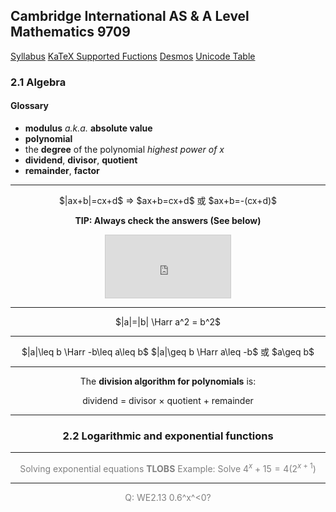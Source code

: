 Cambridge International AS & A Level
Mathematics 9709
-
[Syllabus](https://www.cambridgeinternational.org/Images/415060-2020-2022-syllabus.pdf)
[KaTeX Supported Fuctions](https://katex.org/docs/supported.html)
[Desmos](https://www.desmos.com/calculator)
[Unicode Table](https://unicode-table.com/en/)

### 2.1 Algebra
#### Glossary
- **modulus** *a.k.a.* **absolute value**
- **polynomial**
- the **degree** of the polynomial
	*highest power of $x$*
- **dividend**, **divisor**, **quotient**
- **remainder**, **factor**

----
<center>$|ax+b|=cx+d$
=> $ax+b=cx+d$ 或 $ax+b=-(cx+d)$

**TIP: Always check the answers (See below)**
<iframe src="https://www.desmos.com/calculator/7nygjaejx0?embed" width="200px" height="100px" style="border: 1px solid #ccc" frameborder=0></iframe>

---
<center>$|a|=|b| \Harr a^2 = b^2$

---
<center>$|a|\leq b \Harr -b\leq a\leq b$
$|a|\geq b \Harr a\leq -b$ 或 $a\geq b$

---
The **division algorithm for polynomials** is:
<center>dividend = divisor × quotient + remainder</center>

---

### 2.2 Logarithmic and exponential functions



---
<font color=gray>Solving exponential equations
**TLOBS**
Example:
Solve $4^x+15=4(2^{x+1})$

---
Q: WE2.13
0.6^x^<0?

<!--stackedit_data:
eyJoaXN0b3J5IjpbLTEyMTY4MDYyMzAsMzM2MzM3NDQwLC01OD
A4NDA0NzksLTIwOTMxMzE4OTQsOTY1OTA3ODY3LDgzMTg4MDk0
MiwtMTUzNTU3NDA1NywtMTY0NzY4NTkwOSw5MTc1NzAzNzgsMT
M2OTQ3MzI5NiwxNTkxNjM4OTA1XX0=
-->